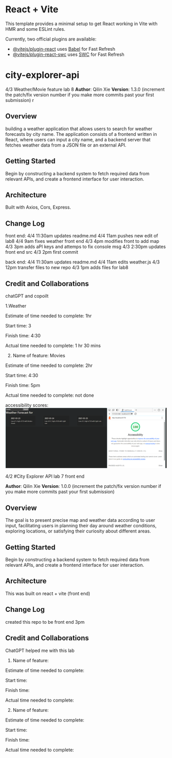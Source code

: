 # React + Vite

This template provides a minimal setup to get React working in Vite with HMR and some ESLint rules.

Currently, two official plugins are available:

- [@vitejs/plugin-react](https://github.com/vitejs/vite-plugin-react/blob/main/packages/plugin-react/README.md) uses [Babel](https://babeljs.io/) for Fast Refresh
- [@vitejs/plugin-react-swc](https://github.com/vitejs/vite-plugin-react-swc) uses [SWC](https://swc.rs/) for Fast Refresh
# city-explorer-api


4/3 Weather/Movie feature lab 8
**Author**: Qilin Xie
**Version**: 1.3.0 (increment the patch/fix version number if you make more commits past your first submission)
r
## Overview
building a weather application that allows users to search for weather forecasts by city name. The application consists of a frontend written in React, where users can input a city name, and a backend server that fetches weather data from a JSON file or an external API.

## Getting Started
Begin by constructing a backend system to fetch required data from relevant APIs, and create a frontend interface for user interaction.


## Architecture
Built with Axios, Cors, Express.

## Change Log
front end: 
4/4 11:30am updates readme.md
4/4 11am pushes new edit of lab8
4/4 9am fixes weather front end
4/3 4pm modifies front to add map
4/3 3pm adds aPI keys and attemps to fix console msg
4/3 2:30pm updates front end src
4/3 2pm first commit 

back end: 
4/4 11:30am updates readme.md
4/4 11am edits weather.js
4/3 12pm transfer files to new repo
4/3 1pm adds files for lab8


## Credit and Collaborations
chatGPT and copoilt


1.Weather

Estimate of time needed to complete: 1hr 

Start time: 3

Finish time: 4:30

Actual time needed to complete: 1 hr 30 mins


2. Name of feature:  Movies

Estimate of time needed to complete: 2hr

Start time:  4:30

Finish time: 5pm 

Actual time needed to complete: not done


accessibility scores: ![alt text](image.png)




4/2 
#City Explorer API lab 7 front end

**Author**: Qilin Xie
**Version**: 1.0.0 (increment the patch/fix version number if you make more commits past your first submission)

## Overview
The goal is to present precise map and weather data according to user input, facilitating users in planning their day around weather conditions, exploring locations, or satisfying their curiosity about different areas.

## Getting Started
Begin by constructing a backend system to fetch required data from relevant APIs, and create a frontend interface for user interaction.

## Architecture
This was built on react + vite (front end) 

## Change Log
created this repo to be front end 3pm 

## Credit and Collaborations
ChatGPT helped me with this lab


1. Name of feature: 

Estimate of time needed to complete: 

Start time: 

Finish time: 

Actual time needed to complete: 


2. Name of feature: 

Estimate of time needed to complete: 

Start time:  

Finish time: 

Actual time needed to complete:
